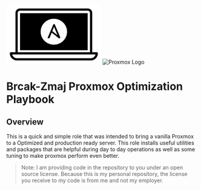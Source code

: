 <img src="https://raw.githubusercontent.com/geerlingguy/mac-dev-playbook/master/files/Mac-Dev-Playbook-Logo.png" width="250" height="156" alt="Playbook Logo" /> <img src="https://play-lh.googleusercontent.com/TT36Nsjyt0Yn8eyPAXuNK0bJsXmryP9ovsp7qdOy9sulYlr7v2Le5Ckf0I9S3AiaaXs=w240-h480-rw" width="250" height="156" alt="Proxmox Logo" />

Brcak-Zmaj Proxmox Optimization Playbook
==========
                                              

Overview
--------

This is a quick and simple role that was intended to bring a vanilla Proxmox to a Optimized and production ready server. This role installs useful utilities and packages that are helpful during day to day operations as well as some tuning to make proxmox perform even better.

> Note: I am providing code in the repository to you under an open source license. Because this is my personal repository, the license you receive to my code is from me and not my employer.
